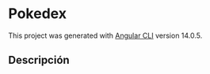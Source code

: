 # Pokedex
This project was generated with [Angular CLI](https://github.com/angular/angular-cli) version 14.0.5.

## Descripción
